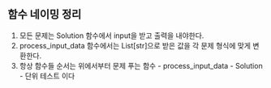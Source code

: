 ## 함수 네이밍 정리
1. 모든 문제는 Solution 함수에서 input을 받고 출력을 내야한다.
2. process_input_data 함수에서는 List[str]으로 받은 값을 각 문제 형식에 맞게 변환한다.
3. 항상 함수들 순서는 위에서부터 문제 푸는 함수 - process_input_data - Solution - 단위 테스트 이다